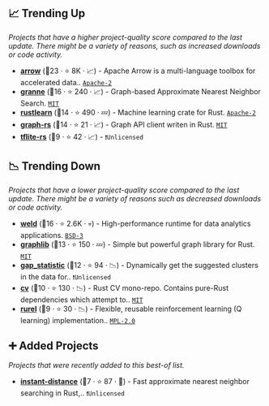 ## 📈 Trending Up

_Projects that have a higher project-quality score compared to the last update. There might be a variety of reasons, such as increased downloads or code activity._

- <b><a href="https://github.com/apache/arrow">arrow</a></b> (🥇23 ·  ⭐ 8K · 📈) - Apache Arrow is a multi-language toolbox for accelerated data.. <code><a href="http://bit.ly/3nYMfla">Apache-2</a></code>
- <b><a href="https://github.com/granne/granne">granne</a></b> (🥇16 ·  ⭐ 240 · 📈) - Graph-based Approximate Nearest Neighbor Search. <code><a href="http://bit.ly/34MBwT8">MIT</a></code>
- <b><a href="https://github.com/maciejkula/rustlearn">rustlearn</a></b> (🥈14 ·  ⭐ 490 · 💤) - Machine learning crate for Rust. <code><a href="http://bit.ly/3nYMfla">Apache-2</a></code>
- <b><a href="https://github.com/sreeise/graph-rs">graph-rs</a></b> (🥈14 ·  ⭐ 21 · 📈) - Graph API client writen in Rust. <code><a href="http://bit.ly/34MBwT8">MIT</a></code>
- <b><a href="https://github.com/boncheolgu/tflite-rs">tflite-rs</a></b> (🥉9 ·  ⭐ 42 · 📈) -  <code>❗Unlicensed</code>

## 📉 Trending Down

_Projects that have a lower project-quality score compared to the last update. There might be a variety of reasons such as decreased downloads or code activity._

- <b><a href="https://github.com/weld-project/weld">weld</a></b> (🥇16 ·  ⭐ 2.6K · 💀) - High-performance runtime for data analytics applications. <code><a href="http://bit.ly/3aKzpTv">BSD-3</a></code>
- <b><a href="https://github.com/purpleprotocol/graphlib">graphlib</a></b> (🥉13 ·  ⭐ 150 · 💤) - Simple but powerful graph library for Rust. <code><a href="http://bit.ly/34MBwT8">MIT</a></code>
- <b><a href="https://github.com/milesgranger/gap_statistic">gap_statistic</a></b> (🥈12 ·  ⭐ 94 · 📉) - Dynamically get the suggested clusters in the data for.. <code>❗Unlicensed</code>
- <b><a href="https://github.com/rust-cv/cv">cv</a></b> (🥉10 ·  ⭐ 130 · 📉) - Rust CV mono-repo. Contains pure-Rust dependencies which attempt to.. <code><a href="http://bit.ly/34MBwT8">MIT</a></code>
- <b><a href="https://github.com/milanboers/rurel">rurel</a></b> (🥉9 ·  ⭐ 30 · 📉) - Flexible, reusable reinforcement learning (Q learning) implementation.. <code><a href="http://bit.ly/3postzC">MPL-2.0</a></code>

## ➕ Added Projects

_Projects that were recently added to this best-of list._

- <b><a href="https://github.com/InstantDomain/instant-distance">instant-distance</a></b> (🥉7 ·  ⭐ 87 · 🐣) - Fast approximate nearest neighbor searching in Rust,.. <code>❗Unlicensed</code>

